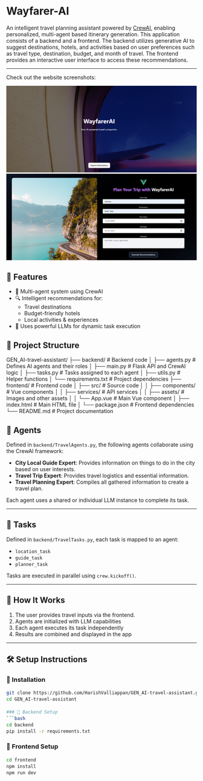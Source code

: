 # Wayfarer-AI

An intelligent travel planning assistant powered by [CrewAI](https://docs.crewai.com/), enabling personalized, multi-agent based itinerary generation. This application consists of a backend and a frontend. The backend utilizes generative AI to suggest destinations, hotels, and activities based on user preferences such as travel type, destination, budget, and month of travel. The frontend provides an interactive user interface to access these recommendations.

---

Check out the website screenshots:

![Website Screenshot 1](frontend/src/assets/Screenshot1.png)
![Website Screenshot 2](frontend/src/assets/Screenshot2.png)


## 🚀 Features

- 🧠 Multi-agent system using CrewAI
- 🔍 Intelligent recommendations for:
  - Travel destinations
  - Budget-friendly hotels
  - Local activities & experiences
- 📡 Uses powerful LLMs for dynamic task execution


## 📂 Project Structure


GEN_AI-travel-assistant/
├── backend/ # Backend code
│   ├── agents.py # Defines AI agents and their roles
│   ├── main.py # Flask API and CrewAI logic
│   ├── tasks.py # Tasks assigned to each agent
│   ├── utils.py # Helper functions
│   └── requirements.txt # Project dependencies
├── frontend/ # Frontend code
│   ├── src/ # Source code
│   │   ├── components/ # Vue components
│   │   ├── services/ # API services
│   │   ├── assets/ # Images and other assets
│   │   └── App.vue # Main Vue component
│   ├── index.html # Main HTML file
│   └── package.json # Frontend dependencies
└── README.md # Project documentation

## 🧠 Agents

Defined in `backend/TravelAgents.py`, the following agents collaborate using the CrewAI framework:

- **City Local Guide Expert**: Provides information on things to do in the city based on user interests.
- **Travel Trip Expert**: Provides travel logistics and essential information.
- **Travel Planning Expert**: Compiles all gathered information to create a travel plan.

Each agent uses a shared or individual LLM instance to complete its task.

---

## 📝 Tasks

Defined in `backend/TravelTasks.py`, each task is mapped to an agent:

- `location_task`
- `guide_task`
- `planner_task`

Tasks are executed in parallel using `crew.kickoff()`.

---

## 🎯 How It Works

1. The user provides travel inputs via the frontend.
2. Agents are initialized with LLM capabilities
3. Each agent executes its task independently
4. Results are combined and displayed in the app

---

## 🛠️ Setup Instructions

### 🔧 Installation

```bash
git clone https://github.com/HarishValliappan/GEN_AI-travel-assistant.git
cd GEN_AI-travel-assistant

### 🔧 Backend Setup
```bash
cd backend
pip install -r requirements.txt
```

### 🚀 Frontend Setup
```bash
cd frontend
npm install
npm run dev
```

